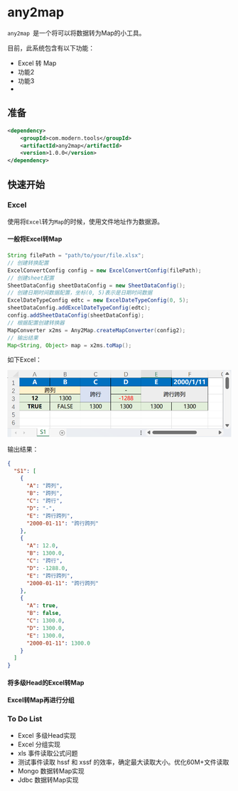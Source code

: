 # any2map

`any2map `是一个将可以将数据转为Map的小工具。

目前，此系统包含有以下功能：

- Excel 转 Map
- 功能2
- 功能3
- 

## 准备

```xml
<dependency>
    <groupId>com.modern.tools</groupId>
    <artifactId>any2map</artifactId>
    <version>1.0.0</version>
</dependency>
```

## 快速开始

### Excel

使用将`Excel`转为`Map`的时候，使用文件地址作为数据源。

#### 一般将Excel转Map

```java
String filePath = "path/to/your/file.xlsx";
// 创建转换配置
ExcelConvertConfig config = new ExcelConvertConfig(filePath);
// 创建sheet配置
SheetDataConfig sheetDataConfig = new SheetDataConfig();
// 创建日期时间数据配置，坐标(0, 5)表示是日期时间数据
ExcelDateTypeConfig edtc = new ExcelDateTypeConfig(0, 5);
sheetDataConfig.addExcelDateTypeConfig(edtc);
config.addSheetDataConfig(sheetDataConfig);
// 根据配置创建转换器
MapConverter x2ms = Any2Map.createMapConverter(config2);
// 输出结果
Map<String, Object> map = x2ms.toMap();
```

如下Excel：

<img src="./README.assets/image-20250324165642622.png" alt="image-20250324165642622" style="zoom:67%;" />

输出结果：

```json
{
  "S1": [
    {
      "A": "跨列",
      "B": "跨列",
      "C": "跨行",
      "D": "-",
      "E": "跨行跨列",
      "2000-01-11": "跨行跨列"
    },
    {
      "A": 12.0,
      "B": 1300.0,
      "C": "跨行",
      "D": -1288.0,
      "E": "跨行跨列",
      "2000-01-11": "跨行跨列"
    },
    {
      "A": true,
      "B": false,
      "C": 1300.0,
      "D": 1300.0,
      "E": 1300.0,
      "2000-01-11": 1300.0
    }
  ]
}
```



#### 将多级Head的Excel转Map



#### Excel转Map再进行分组









### To Do List

- Excel 多级Head实现
- Excel 分组实现
- xls 事件读取公式问题
- 测试事件读取 hssf 和 xssf 的效率，确定最大读取大小。优化60M+文件读取
- Mongo 数据转Map实现
- Jdbc 数据转Map实现



